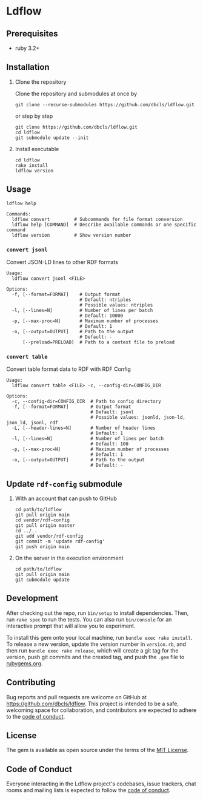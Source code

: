 # Ldflow

## Prerequisites

* ruby 3.2+

## Installation

1. Clone the repository

   Clone the repository and submodules at once by

   ```shell
   git clone --recurse-submodules https://github.com/dbcls/ldflow.git
   ```
   
   or step by step

   ```shell
   git clone https://github.com/dbcls/ldflow.git
   cd ldflow
   git submodule update --init
   ```

2. Install executable

   ```shell
   cd ldflow
   rake install
   ldflow version
   ```

## Usage

```shell
ldflow help
```

```plain
Commands:
  ldflow convert         # Subcommands for file format conversion
  ldflow help [COMMAND]  # Describe available commands or one specific command
  ldflow version         # Show version number
```

### `convert jsonl`

Convert JSON-LD lines to other RDF formats

```plain
Usage:
  ldflow convert jsonl <FILE>

Options:
  -f, [--format=FORMAT]    # Output format
                           # Default: ntriples
                           # Possible values: ntriples
  -l, [--lines=N]          # Number of lines per batch
                           # Default: 10000
  -p, [--max-proc=N]       # Maximum number of processes
                           # Default: 1
  -o, [--output=OUTPUT]    # Path to the output
                           # Default: -
      [--preload=PRELOAD]  # Path to a context file to preload
```

### `convert table`

Convert table format data to RDF with RDF Config

```plain
Usage:
  ldflow convert table <FILE> -c, --config-dir=CONFIG_DIR

Options:
  -c, --config-dir=CONFIG_DIR  # Path to config directory
  -f, [--format=FORMAT]        # Output format
                               # Default: jsonl
                               # Possible values: jsonld, json-ld, json_ld, jsonl, rdf
  -L, [--header-lines=N]       # Number of header lines
                               # Default: 1
  -l, [--lines=N]              # Number of lines per batch
                               # Default: 100
  -p, [--max-proc=N]           # Maximum number of processes
                               # Default: 1
  -o, [--output=OUTPUT]        # Path to the output
                               # Default: -
```

## Update `rdf-config` submodule

1. With an account that can push to GitHub

    ```shell
    cd path/to/ldflow
    git pull origin main
    cd vendor/rdf-config
    git pull origin master
    cd ../..
    git add vendor/rdf-config
    git commit -m 'update rdf-config'
    git push origin main
    ```

2. On the server in the execution environment

    ```shell
    cd path/to/ldflow
    git pull origin main
    git submodule update
    ```

## Development

After checking out the repo, run `bin/setup` to install dependencies. Then, run `rake spec` to run the tests. You can also run `bin/console` for an interactive prompt that will allow you to experiment.

To install this gem onto your local machine, run `bundle exec rake install`. To release a new version, update the version number in `version.rb`, and then run `bundle exec rake release`, which will create a git tag for the version, push git commits and the created tag, and push the `.gem` file to [rubygems.org](https://rubygems.org).

## Contributing

Bug reports and pull requests are welcome on GitHub at https://github.com/dbcls/ldflow. This project is intended to be a safe, welcoming space for collaboration, and contributors are expected to adhere to the [code of conduct](https://github.com/dbcls/ldflow/blob/main/CODE_OF_CONDUCT.md).

## License

The gem is available as open source under the terms of the [MIT License](https://opensource.org/licenses/MIT).

## Code of Conduct

Everyone interacting in the Ldflow project's codebases, issue trackers, chat rooms and mailing lists is expected to follow the [code of conduct](https://github.com/dbcls/ldflow/blob/main/CODE_OF_CONDUCT.md).
